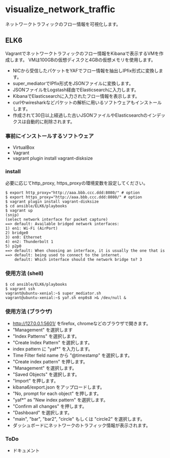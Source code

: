 # visualize_network_traffic
ネットワークトラフィックのフロー情報を可視化します。

## ELK6
Vagrantでネットワークトラフィックのフロー情報をKibanaで表示するVMを作成します。
VMは100GBの仮想ディスクと4GBの仮想メモリを使用します。
* NICから受信したパケットをYAFでフロー情報を抽出しIPfix形式に変換します。
* super_mediatorでIPfix形式をJSONファイルに変換します。
* JSONファイルをLogstash経由でElasticsearchに入力します。
* KibanaでElasticsearchに入力されたフロー情報を表示します。
* curlやwiresharkなどパケットの解析に用いるソフトウェアもインストールします。
* 作成されて30日以上経過した古いJSONファイルやElasticsearchのインデックスは自動的に削除されます。
### 事前にインストールするソフトウェア
* VirtualBox
* Vagrant
* vagrant plugin install vagrant-disksize

### install
必要に応じてhttp_proxy, https_proxyの環境変数を設定してください。

    $ export http_proxy="http://aaa.bbb.ccc.ddd:8080/" # option
    $ export https_proxy="http://aaa.bbb.ccc.ddd:8080/" # option
    $ vagrant plugin install vagrant-disksize
    $ cd ansible/ELK6/playbooks
    $ vagrant up
    (snip)
    (select network interface for packet capture)
    ==> default: Available bridged network interfaces:
    1) en1: Wi-Fi (AirPort)
    2) bridge0
    3) en0: Ethernet
    4) en2: Thunderbolt 1
    5) p2p0
    ==> default: When choosing an interface, it is usually the one that is
    ==> default: being used to connect to the internet.
        default: Which interface should the network bridge to? 3

### 使用方法 (shell)
    $ cd ansible/ELK6/playbooks
    $ vagrant ssh
    vagrant@ubuntu-xenial:~$ super_mediator.sh
    vagrant@ubuntu-xenial:~$ yaf.sh enp0s8 >& /dev/null &

### 使用方法 (ブラウザ)
- http://127.0.0.1:5601/ をfirefox, chromeなどのブラウザで開きます。
- "Management" を選択します
- "Index Patterns" を選択します。
- "Create Index Pattern" を選択します。
- index pattern に "yaf*" を入力します。
- Time Filter field name から "@timestamp" を選択します。
- "Create index pattern" を押します。
- "Management" を選択します。
- "Saved Objects" を選択します。
- "Import" を押します。
- kibana6/export.json をアップロードします。
- "No, prompt for each object" を押します。
- "yaf*" as "New index pattern" を選択します。
- "Confirm all changes" を押します。
- "Dashboard" を選択します。
- "main", "bar", "bar2", "circle" もしくは "circle2" を選択します。
- ダッシュボードにネットワークのトラフィック情報が表示されます。

### ToDo
- ドキュメント
